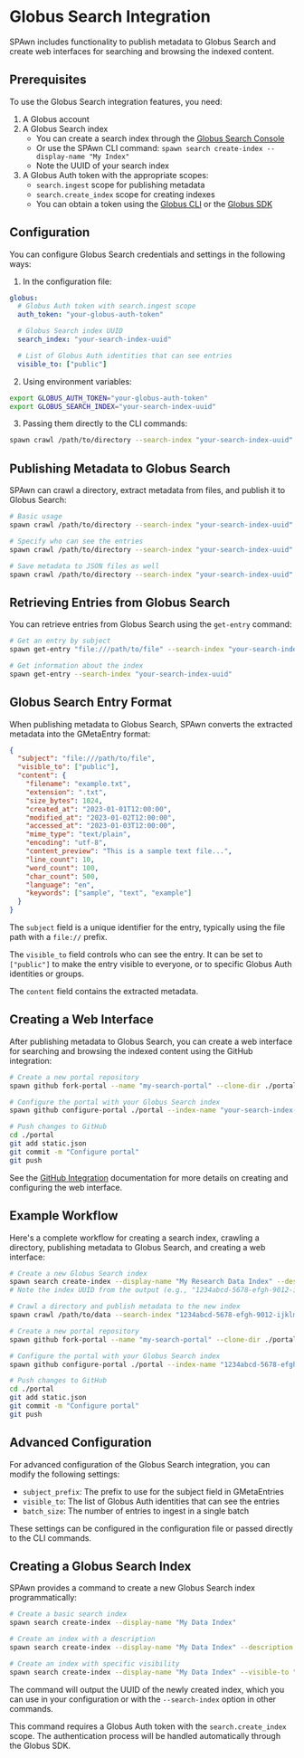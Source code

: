 # Globus Search Integration

SPAwn includes functionality to publish metadata to Globus Search and create web interfaces for searching and browsing the indexed content.

## Prerequisites

To use the Globus Search integration features, you need:

1. A Globus account
2. A Globus Search index
   - You can create a search index through the [Globus Search Console](https://app.globus.org/search)
   - Or use the SPAwn CLI command: `spawn search create-index --display-name "My Index"`
   - Note the UUID of your search index
3. A Globus Auth token with the appropriate scopes:
   - `search.ingest` scope for publishing metadata
   - `search.create_index` scope for creating indexes
   - You can obtain a token using the [Globus CLI](https://docs.globus.org/cli/) or the [Globus SDK](https://globus-sdk-python.readthedocs.io/)

## Configuration

You can configure Globus Search credentials and settings in the following ways:

1. In the configuration file:

```yaml
globus:
  # Globus Auth token with search.ingest scope
  auth_token: "your-globus-auth-token"

  # Globus Search index UUID
  search_index: "your-search-index-uuid"

  # List of Globus Auth identities that can see entries
  visible_to: ["public"]
```

2. Using environment variables:

```bash
export GLOBUS_AUTH_TOKEN="your-globus-auth-token"
export GLOBUS_SEARCH_INDEX="your-search-index-uuid"
```

3. Passing them directly to the CLI commands:

```bash
spawn crawl /path/to/directory --search-index "your-search-index-uuid" --auth-token "your-globus-auth-token"
```

## Publishing Metadata to Globus Search

SPAwn can crawl a directory, extract metadata from files, and publish it to Globus Search:

```bash
# Basic usage
spawn crawl /path/to/directory --search-index "your-search-index-uuid"

# Specify who can see the entries
spawn crawl /path/to/directory --search-index "your-search-index-uuid" --visible-to "public" --visible-to "urn:globus:groups:id:your-group-id"

# Save metadata to JSON files as well
spawn crawl /path/to/directory --search-index "your-search-index-uuid" --save-json --json-dir ./metadata
```

## Retrieving Entries from Globus Search

You can retrieve entries from Globus Search using the `get-entry` command:

```bash
# Get an entry by subject
spawn get-entry "file:///path/to/file" --search-index "your-search-index-uuid"

# Get information about the index
spawn get-entry --search-index "your-search-index-uuid"
```

## Globus Search Entry Format

When publishing metadata to Globus Search, SPAwn converts the extracted metadata into the GMetaEntry format:

```json
{
  "subject": "file:///path/to/file",
  "visible_to": ["public"],
  "content": {
    "filename": "example.txt",
    "extension": ".txt",
    "size_bytes": 1024,
    "created_at": "2023-01-01T12:00:00",
    "modified_at": "2023-01-02T12:00:00",
    "accessed_at": "2023-01-03T12:00:00",
    "mime_type": "text/plain",
    "encoding": "utf-8",
    "content_preview": "This is a sample text file...",
    "line_count": 10,
    "word_count": 100,
    "char_count": 500,
    "language": "en",
    "keywords": ["sample", "text", "example"]
  }
}
```

The `subject` field is a unique identifier for the entry, typically using the file path with a `file://` prefix.

The `visible_to` field controls who can see the entry. It can be set to `["public"]` to make the entry visible to everyone, or to specific Globus Auth identities or groups.

The `content` field contains the extracted metadata.

## Creating a Web Interface

After publishing metadata to Globus Search, you can create a web interface for searching and browsing the indexed content using the GitHub integration:

```bash
# Create a new portal repository
spawn github fork-portal --name "my-search-portal" --clone-dir ./portal

# Configure the portal with your Globus Search index
spawn github configure-portal ./portal --index-name "your-search-index-uuid" --title "My Search Portal" --subtitle "Search and discover data"

# Push changes to GitHub
cd ./portal
git add static.json
git commit -m "Configure portal"
git push
```

See the [GitHub Integration](github_integration.md) documentation for more details on creating and configuring the web interface.

## Example Workflow

Here's a complete workflow for creating a search index, crawling a directory, publishing metadata to Globus Search, and creating a web interface:

```bash
# Create a new Globus Search index
spawn search create-index --display-name "My Research Data Index" --description "Index for my research data"
# Note the index UUID from the output (e.g., "1234abcd-5678-efgh-9012-ijklmnopqrst")

# Crawl a directory and publish metadata to the new index
spawn crawl /path/to/data --search-index "1234abcd-5678-efgh-9012-ijklmnopqrst" --save-json

# Create a new portal repository
spawn github fork-portal --name "my-search-portal" --clone-dir ./portal

# Configure the portal with your Globus Search index
spawn github configure-portal ./portal --index-name "1234abcd-5678-efgh-9012-ijklmnopqrst" --title "My Research Data Portal" --subtitle "Search and discover research data"

# Push changes to GitHub
cd ./portal
git add static.json
git commit -m "Configure portal"
git push
```

## Advanced Configuration

For advanced configuration of the Globus Search integration, you can modify the following settings:

- `subject_prefix`: The prefix to use for the subject field in GMetaEntries
- `visible_to`: The list of Globus Auth identities that can see the entries
- `batch_size`: The number of entries to ingest in a single batch

These settings can be configured in the configuration file or passed directly to the CLI commands.

## Creating a Globus Search Index

SPAwn provides a command to create a new Globus Search index programmatically:

```bash
# Create a basic search index
spawn search create-index --display-name "My Data Index"

# Create an index with a description
spawn search create-index --display-name "My Data Index" --description "Index for my research data"

# Create an index with specific visibility
spawn search create-index --display-name "My Data Index" --visible-to "public" --visible-to "urn:globus:groups:id:your-group-id"
```

The command will output the UUID of the newly created index, which you can use in your configuration or with the `--search-index` option in other commands.

This command requires a Globus Auth token with the `search.create_index` scope. The authentication process will be handled automatically through the Globus SDK.
